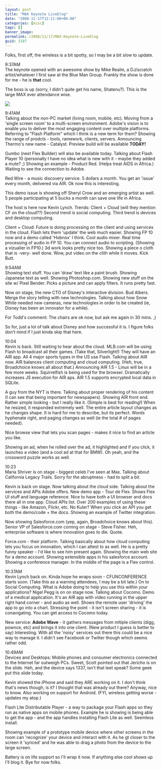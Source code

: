 ```yaml
---
layout: post
title: "MAX Keynote Liveblog"
date: "2008-11-17T12:11:00+06:00"
categories: [misc]
tags: []
banner_image: 
permalink: /2008/11/17/MAX-Keynote-Liveblog
guid: 3107
---
```


Folks, first off, the wireless is a bit spotty, so I may be a bit slow to update.
<!--more-->
9:37AM<br/>
The keynote opened with an awesome show by Mike Realm, a DJ/scratch artist/whatever I first saw at the Blue Man Group. Frankly the show is done for me - he is <b>that</b> cool.

The boss is up (sorry, I didn't quite get his name, Shatenu?). This is the large MAX ever attendance wise.

<img src="https://static.raymondcamden.com/images//photo.jpg">

9:41AM<br/>
Talking about the non-PC market (living room, mobile, etc). Moving from a 'single screen room' to a multi-screen environment. Adobe's vision is to enable you to deliver the most engaging content over multiple platforms. Referring to "Flash Platform" which I think is a new term for them? Showing the range of prodcts - tools, ramework, clients, servers. Announcing Thermo's new name - Catalyst. Preview build will be available <b>TODAY!</b>

Gumbo (next Flex Builder) will also be available today. Talking about Flash Player 10 (personally I have no idea what is new with it - maybe they added a mute? ;) Showing an example - Product Red. (Helps treat AIDS in Africa.) Waiting to see the connection to Adobe.

Red Wire - a music discovery service. 5 dollars a month. You get an 'issue' every month, delivered via AIR. Ok now this is interesting.

This demo issue is showing off Sheryl Crow and an emerging artist as well. 5 people participating at 5 bucks a month can save one life in Africa.

The host is here now Kevin Lynch. Trends: Client + Cloud (will they mention CF on the cloud??) Second trend is social computing. Third trend is devices and desktop computing.

Client + Cloud: Future is doing processing on the client and using services in the cloud. Flash lets them 'update' the web much easier. Showing FP 10 now and a demo called 'Hobnox' I think. Cool audio mixer. Real time processing of audio in FP 10. You can connect audio to scripting. (Showing a vizualier in FP10.) 3d work looks pretty nice too. Showing a piece o cloth that is -very- well done. Wow, put video on the clith while it moves. Kick Butt.

9:54AM<br/>
Showing text stuff. You can 'draw' text like a paint brush. Showing Japanese text as well. Showing Photoshop.com. Showing new stuff on the site w/ Pixel Bender. Picks a picture and can apply filters. It runs pretty fast. 

Now on stage, the new CTO of Disney's interactive division. Bud Albers. Merge the story telling with new technologies. Talking about how Snow White needed new cameras, new technologies in order to be created (ie, Disney has been an innovator for a while).

For Todd's comment: The chairs are ok now, but ask me again in 30 mins. ;)

So for, just a lot of talk about Disney and how successful it is. I figure folks don't mind if I just kinda skip that here.

10:04<br/>
Kevin is back. Still waiting to hear about the cloud. MLB.com will be using Flash to broadcast all their games. (Take that, Silverlight!) They will have an AIR app. All 4 major sports types in the US use Flash. Talking about AIR now. AIR balances client computing and cloud computing. (Heh, true, Broadchoice knows all about that.) Announcing AIR 1.5 - Linux will be in a few more weeks. Squirrelfish is being used for the browser. Dramatically increases JS execution for AIR aps. AIR 1.5 supports encrypted local data in SQLite. 

A guy from the NYT is there. Talking about proper rendering of his content (I can see that being important for newspapers). Showing AIR front end. Rather simple looking - but I really like it. (Simple is best for reading!) When he resized, it responded extremely well. The entire article layout changes as he changes shape. It is hard for me to describe, but its perfect. Words hyphenate right, and paging changes as well (ie the total # of pages needed).

Nice browse view that lets you scan pages - makes it nice to find an article you like. 

Showing an ad, when he rolled over the ad, it highlighted and if you click, it launches a video (and a cool ad at that for BMW). Oh yeah, and the crossword puzzle works as well.

10:23<br/>
Maria Shriver is on stage - biggest celeb I've seen at Max. Talking about California Legacy Trails. Sorry for the abruptness - had to split a bit.

Kevin is back on stage. Now talking about the cloud side. Talking about the services and APIs Adobe offers. New demo app - Tour de Flex. Shows Flex UI stuff and language reference. Nice to have both a UI browser and docs there all in one app. Cloud APIs list. Over 200 examples of using these things - like Amazon, Flickr, etc. No Kuler? When you click an API you get both the demo/code + the docs. Showing an example of Twitter integration. 

Now showing Salesforce.com (yep, again, Broadchoice knows about this). Senior VP of Salesforce.com coming on stage - Steve Fisher. Heh, enterprise software is where innovation goes to die. Quote. 

Force.com - their platform. Talking basically about how cloud computing lets you focus on innovation, which I can attest to as well. He is a pretty funny speaker - I'd like to see him present again. Showing the main web site for a demo account. Showing extensible apps in his salesforce account. Showing a conference manager. In the middle of the page is a Flex control.

10:37AM<br/>
Kevin Lynch back on. Kinda hope he wraps soon - CFUNCONFERENCE starts soon. (Take this as a warning attendees, I may be a bit late.) On to Social Computing. What is Adobe doing to help you use this within your applications? Nigel Pegg is on on stage now. Talking about Cocomo. Demo of a medical application. It's an AIR app with video running in the upper right hand corner - and audio as well. Shows the remote user 'driving' the app to go into a chart. Stressing the point - it isn't screen sharing - it is conavigating. You can get access to Cocomo today.

New service: <b>Adobe Wave</b> - it gathers messages from mltiple clients (digg, pownce, etc) and brings it into one client. (New product I guess is better to say) Interesting. With all the 'noisy' services out there this could be a nice way to manage it. I didn't see Facebook or Twitter though which seems rather odd.

10:49AM<br/>
Devices and Desktops: Mobile phones and consumer electronics connected to the Internet far outweigh PCs. Sweet, Scott pointed out that Jericho is on the slide. Heh, and the device says 1337, isn't that leet speak? Some geek put this slide today.

Kevin showed the iPhone and said they ARE working on it. I don't think that's news though, is it? I thought that was already out there? Anyway, nice to know. Also working on support for Android. (FYI, wireless getting worse - updates my atop.)

Flash Lite Distributable Player - a way to package your Flash apps so they run as native apps on mobile phones. Example he is showing is being able to get the app - and the app handles installing Flash Lite as well. Seemless install.

Showing example of a prototype mobile device where other screens in the room can 'recognize' your device and interact with it. As he gt closer to the screen it 'synced' and he was able to drag a photo from the device to the large screen. 

Battery is on life support so I'll wrap it now. If anything else cool shows up I'll blog it. Bye for now folks.